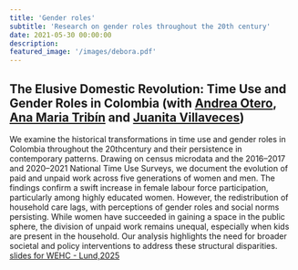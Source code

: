 ```yaml
---
title: 'Gender roles'
subtitle: 'Research on gender roles throughout the 20th century'
date: 2021-05-30 00:00:00
description: 
featured_image: '/images/debora.pdf'
---
```


## The Elusive Domestic Revolution: Time Use and Gender Roles in Colombia (with [Andrea Otero](https://sites.google.com/view/andrea-otero-cortes/research), [Ana Maria Tribín](https://www.worldbank.org/en/about/people/a/ana-maria-tribin-uribe) and [Juanita Villaveces](https://sites.google.com/view/gihpte/miembros/juanita-villaveces)) 

We examine the historical transformations in time use and gender roles in Colombia throughout the 20thcentury and their persistence in contemporary patterns. Drawing on census microdata and the 2016–2017 and 2020–2021 National Time Use Surveys, we document the evolution of paid and unpaid work across five generations of women and men. The findings confirm a swift increase in female labour force participation, particularly among highly educated women. However, the redistribution of household care lags, with perceptions of gender roles and social norms persisting. While women have succeeded in gaining a space in the public sphere, the division of unpaid work remains unequal, especially when kids are present in the household. Our analysis highlights the need for broader societal and policy interventions to address these structural disparities. [slides for WEHC - Lund,2025](https://www.dropbox.com/scl/fi/krifvo9kv607z46qf7kvo/Gender_WEHC.pdf?rlkey=ozoonco7bcwam6e0r7m6fwh73&st=qdk58ekm&dl=0)



